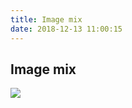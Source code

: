 ```yaml
---
title: Image mix
date: 2018-12-13 11:00:15
---
```


## Image mix ##
![](/VISION/images/Image-mix/dataOpByAddWeight.gif)